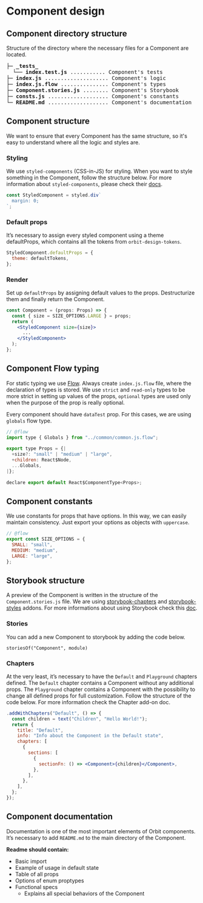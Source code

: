 # Component design

## Component directory structure

Structure of the directory where the necessary files for a Component are located.

<pre>
<strong>├─ _tests_</strong>
<strong>  └── index.test.js</strong> ........... Component's tests
<strong>├─ index.js</strong> .................... Component's logic
<strong>├─ index.js.flow</strong> ............... Component's types
<strong>├─ Component.stories.js</strong> ........ Component's Storybook
<strong>├─ consts.js</strong> ................... Component's constants
<strong>└─ README.md</strong> ................... Component's documentation
</pre>

## Component structure

We want to ensure that every Component has the same structure, so it's easy to understand where all the logic and styles are.

### Styling
We use `styled-components` (CSS-in-JS) for styling. When you want to style something in the Component, follow the structure below. For more information about `styled-components`, please check their [docs](https://www.styled-components.com/docs).
```jsx
const StyledComponent = styled.div`
  margin: 0;
`;
```

### Default props
It’s necessary to assign every styled component using a theme defaultProps, which contains all the tokens from `orbit-design-tokens`.
```jsx
StyledComponent.defaultProps = {
  theme: defaultTokens,
};
```
### Render
Set up `defaultProps` by assigning default values to the props. Destructurize them and finally return the Component.

```jsx
const Component = (props: Props) => {
  const { size = SIZE_OPTIONS.LARGE } = props;
  return (
    <StyledComponent size={size}>
      ...
    </StyledComponent>
  );
};
```

## Component Flow typing
For static typing we use [Flow](https://flow.org/en/docs/react/). Always create `index.js.flow` file, where the declaration of types is stored. We use `strict` and `read-only` types to be more strict in setting up values of the props, `optional` types are used only when the purpose of the prop is really optional.

Every component should have `dataTest` prop. For this cases, we are using `globals` flow type.
```jsx
// @flow
import type { Globals } from "../common/common.js.flow";
    
export type Props = {|
  +size?: "small" | "medium" | "large",
  +children: React$Node,
  ...Globals,
|};
    
declare export default React$ComponentType<Props>;
```

## Component constants
We use constants for props that have options. In this way, we can easily maintain consistency. Just export your options as objects with `uppercase`.

```jsx
// @flow
export const SIZE_OPTIONS = {
  SMALL: "small",
  MEDIUM: "medium",
  LARGE: "large",
};
```

## Storybook structure
A preview of the Component is written in the structure of the `Component.stories.js` file. We are using [storybook-chapters](https://github.com/Checkfront/react-storybook-addon-chapters) and [storybook-styles](https://www.npmjs.com/package/@sambego/storybook-styles) addons. For more informations about using Storybook check this [doc](https://storybook.js.org/basics/guide-react/).

### Stories
You can add a new Component to storybook by adding the code below.

`storiesOf("Component", module)`

### Chapters
At the very least, it’s necessary to have the `Default` and `Playground` chapters defined. The `Default` chapter contains a Component without any additional props. The `Playground` chapter contains a Component with the possibility to change all defined props for full customization. Follow the structure of the code below. For more information check the Chapter add-on doc.

```jsx
.addWithChapters("Default", () => {
  const children = text("Children", "Hello World!");
  return {
    title: "Default",
    info: "Info about the Component in the Default state",
    chapters: [
      {
        sections: [
          {
            sectionFn: () => <Component>{children}</Component>,
          },
        ],
      },
    ],
  };
});
```

## Component documentation
Documentation is one of the most important elements of Orbit components. It’s necessary to add `README.md` to the main directory of the Component. 

**Readme should contain:** 
* Basic import
* Example of usage in default state
* Table of all props
* Options of enum proptypes
* Functional specs
  * Explains all special behaviors of the Component






